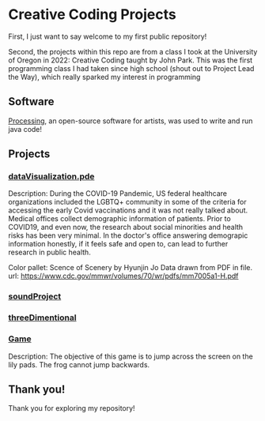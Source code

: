 # Creative Coding Projects
First, I just want to say welcome to my first public repository!

Second, the projects within this repo are from a class I took at the University of Oregon in 2022: Creative Coding taught by John Park. This was the first programming class I had taken since high school 
(shout out to Project Lead the Way), which really sparked my interest in programming

## Software
[Processing](https://processing.org/), an open-source software for artists, was used to write and run java code! 

## Projects

### [dataVisualization.pde](dataVisualization/dataVisualization.pde)

Description: During the COVID-19 Pandemic, US federal healthcare organizations included
the LGBTQ+ community in some of the criteria for accessing the early Covid vaccinations
and it was not really talked about. Medical offices collect demographic information of 
patients. Prior to COVID19, and even now, 
the research about social minorities and health risks has been very minimal. 
In the doctor's office answering demograpic information honestly, if it feels safe and open to,
can lead to further research in public health.

Color pallet: Scence of Scenery by Hyunjin Jo
Data drawn from PDF in file.
url: 
https://www.cdc.gov/mmwr/volumes/70/wr/pdfs/mm7005a1-H.pdf

### [soundProject](soundProject/soundProject.pde)

### [threeDimentional](threeDimentional/threeDimentional.pde)

### [Game](Game/Game.pde)

Description: The objective of this game is to jump across the screen on the lily pads.
The frog cannot jump backwards.

## Thank you!
Thank you for exploring my repository!
